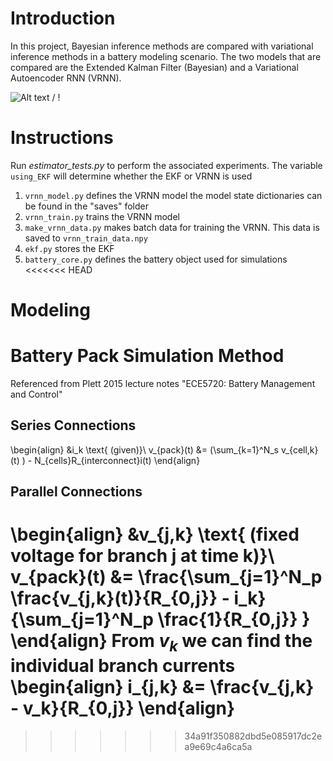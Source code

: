 # Introduction
In this project, Bayesian inference methods are compared with variational inference methods in a battery modeling scenario. The two models that are compared are the Extended Kalman Filter (Bayesian) and a Variational Autoencoder RNN (VRNN).

![ Alt text](vrnn_learning_soc_voltage_prediction_gif.gif) / ! [](vrnn_learning_soc_voltage_prediction_gif.gif)


# Instructions
Run *estimator_tests.py* to perform the associated experiments.
The variable `using_EKF` will determine whether the EKF or VRNN is used


1. `vrnn_model.py` defines the VRNN model the model state dictionaries can be found in the "saves" folder
2. `vrnn_train.py` trains the VRNN model
3. `make_vrnn_data.py` makes batch data for training the VRNN. This data is saved to `vrnn_train_data.npy`
4. `ekf.py` stores the EKF
5. `battery_core.py` defines the battery object used for simulations
<<<<<<< HEAD



# Modeling



# Battery Pack Simulation Method 

Referenced from Plett 2015 lecture notes "ECE5720: Battery Management and Control"

## Series Connections
\begin{align}
&i_k \text{ (given)}\\
v_{pack}(t) &= (\sum_{k=1}^N_s v_{cell,k}(t) ) - N_{cells}R_{interconnect}i(t)
\end{align}


## Parallel Connections
\begin{align}
&v_{j,k} \text{ (fixed voltage for branch j at time k)}\\
v_{pack}(t) &= \frac{\sum_{j=1}^N_p \frac{v_{j,k}(t)}{R_{0,j}} - i_k}{\sum_{j=1}^N_p \frac{1}{R_{0,j}} }
\end{align}
From $v_k$ we can find the individual branch currents
\begin{align}
i_{j,k} &= \frac{v_{j,k} - v_k}{R_{0,j}}
\end{align}
=======
>>>>>>> 34a91f350882dbd5e085917dc2ea9e69c4a6ca5a
